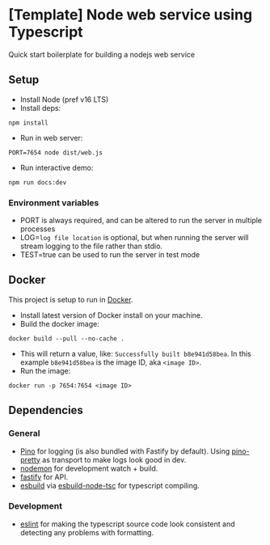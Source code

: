 # \[Template] Node web service using Typescript

Quick start boilerplate for building a nodejs web service

## Setup

- Install Node (pref v16 LTS)
- Install deps:
```shell
npm install
```
- Run in web server:
```shell
PORT=7654 node dist/web.js
```
- Run interactive demo:
```shell
npm run docs:dev
```

### Environment variables

- PORT is always required, and can be altered to run the server in multiple processes
- LOG=`log file location` is optional, but when running the server will stream logging to the file rather than stdio.
- TEST=true can be used to run the server in test mode

## Docker

This project is setup to run in [Docker](https://www.docker.com/).
- Install latest version of Docker install on your machine.
- Build the docker image:
```shell
docker build --pull --no-cache .
```
- This will return a value, like: `Successfully built b8e941d58bea`. In this example `b8e941d58bea` is the image ID, aka `<image ID>`.
- Run the image:
```shell
docker run -p 7654:7654 <image ID>
```

## Dependencies

### General

- [Pino](https://github.com/pinojs/pino) for logging (is also bundled with Fastify by default). Using [pino-pretty](https://github.com/pinojs/pino-pretty) as transport to make logs look good in dev.
- [nodemon](https://github.com/remy/nodemon) for development watch + build.
- [fastify](https://github.com/fastify/fastify) for API.
- [esbuild](https://github.com/evanw/esbuild) via [esbuild-node-tsc](https://github.com/a7ul/esbuild-node-tsc) for typescript compiling.

### Development

- [eslint](https://github.com/eslint/eslint) for making the typescript source code look consistent and detecting any problems with formatting.
